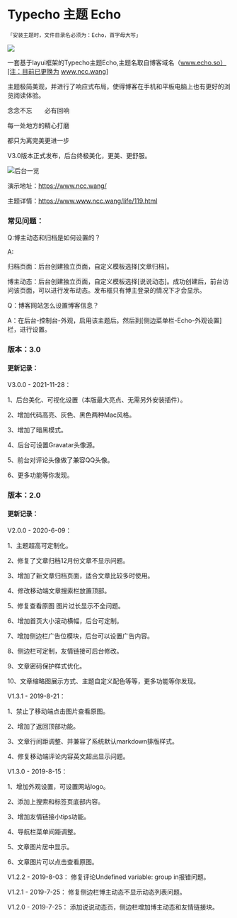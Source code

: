 # Typecho 主题 Echo

```
「安装主题时，文件目录名必须为：Echo，首字母大写」
```

![](https://www.ncc.wang/typecho-echo.png)

一套基于layui框架的Typecho主题Echo,主题名取自博客域名（www.echo.so）[注：目前已更换为 www.ncc.wang]

主题极简美观，并进行了响应式布局，使得博客在手机和平板电脑上也有更好的浏览阅读体验。

念念不忘　　必有回响

每一处地方的精心打磨

都只为离完美更进一步

V3.0版本正式发布，后台终极美化，更美、更舒服。


![后台一览](https://www.ncc.wang/usr/uploads/2021/11/3771932888.png)

演示地址：https://www.ncc.wang/

主题详情：https://www.www.ncc.wang/life/119.html

### 常见问题：

Q:博主动态和归档是如何设置的？

A:

归档页面：后台创建独立页面，自定义模板选择[文章归档]。

博主动态：后台创建独立页面，自定义模板选择[说说动态]。成功创建后，前台访问该页面，可以进行发布动态。发布框只有博主登录的情况下才会显示。

Q：博客网站怎么设置博客信息？

A：在后台-控制台-外观，启用该主题后。然后到[侧边菜单栏-Echo-外观设置]栏，进行设置。

### 版本：3.0

#### 更新记录：

V3.0.0 - 2021-11-28：

1、后台美化、可视化设置（本版最大亮点、无需另外安装插件）。

2、增加代码高亮、灰色、黑色两种Mac风格。

3、增加了暗黑模式。

4、后台可设置Gravatar头像源。

5、前台对评论头像做了兼容QQ头像。

6、更多功能等你发现。


### 版本：2.0

#### 更新记录：

V2.0.0 - 2020-6-09： 

1、主题超高可定制化。

2、修复了文章归档12月份文章不显示问题。

3、增加了新文章归档页面，适合文章比较多时使用。

4、修改移动端文章搜索栏放置顶部。

5、修复查看原图 图片过长显示不全问题。

6、增加首页大小滚动横幅，后台可定制。

7、增加侧边栏广告位模块，后台可以设置广告内容。

8、侧边栏可定制，友情链接可后台修改。

9、文章密码保护样式优化。

10、文章缩略图展示方式、主题自定义配色等等，更多功能等你发现。

V1.3.1 - 2019-8-21： 

1、禁止了移动端点击图片查看原图。

2、增加了返回顶部功能。

3、文章行间距调整、并兼容了系统默认markdown排版样式。

4、修复移动端评论内容英文超出显示问题。

V1.3.0 - 2019-8-15： 

1、增加外观设置，可设置网站logo。

2、添加上搜索和标签页底部内容。

3、增加友情链接小tips功能。

4、导航栏菜单间距调整。

5、文章图片居中显示。

6、文章图片可以点击查看原图。

V1.2.2 - 2019-8-03： 修复评论Undefined variable: group in报错问题。

V1.2.1 - 2019-7-25： 修复侧边栏博主动态不显示动态列表问题。

V1.2.0 - 2019-7-25： 添加说说动态页，侧边栏增加博主动态和友情链接块。
